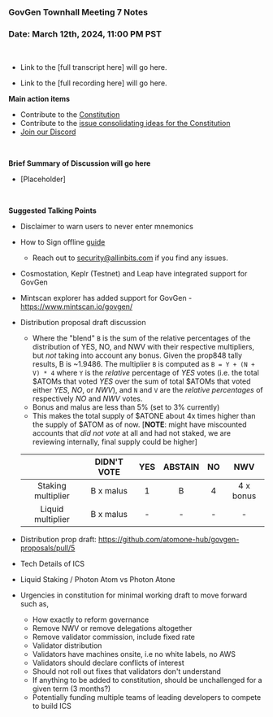 ### **GovGen Townhall Meeting 7 Notes**

### Date: March 12th, 2024, 11:00 PM PST

<br> 

- Link to the [full transcript here] will go here.

- Link to the [full recording here] will go here.

**Main action items**

- Contribute to the [Constitution](https://github.com/atomone-hub/genesis/blob/a9b9d9d5a2440fb623d3bad3c672ae4754377b00/CONSTITUTION.md)
- Contribute to the [issue consolidating ideas for the Constitution](https://github.com/atomone-hub/genesis/issues/136)
- [Join our Discord](https://discord.gg/atomone)

<br> 

**Brief Summary of Discussion will go here**

- [Placeholder]
<br>

**Suggested Talking Points**

- Disclaimer to warn users to never enter mnemonics
- How to Sign offline [guide](https://github.com/atomone-hub/govgen-proposals/pull/4/commits/6cfb38a8a91a2bcee05702e943ab798a0802e792#diff-a7643cd2dc642a9e33a40b4ab154dd43a4fb749485d1c1d5fa6e21eef278fe7c) 
     - Reach out to security@allinbits.com if you find any issues.
- Cosmostation, Keplr (Testnet) and Leap have integrated support for GovGen
- Mintscan explorer has added support for GovGen - https://www.mintscan.io/govgen/
- Distribution proposal draft discussion
     - Where the "blend" `B` is the sum of the relative percentages of the distribution of YES, NO, and NWV with their respective multipliers, but *not* taking into account any bonus. Given the prop848 tally results, B is ~1.9486. The multiplier `B` is computed as `B = Y + (N + V) * 4` where `Y` is the *relative* percentage of *YES* votes (i.e. the total $ATOMs that voted *YES* over the sum of total $ATOMs that voted either *YES*, *NO*, or *NWV*), and `N` and `V` are the *relative percentages* of respectively *NO* and *NWV* votes.
     - Bonus and malus are less than 5% (set to 3% currently)
     - This makes the total supply of $ATONE about 4x times higher than the supply of $ATOM as of now. [**NOTE**: might have miscounted accounts that *did not vote* at all and had not staked, we are reviewing internally, final supply could be higher]
       
     |                    |  DIDN'T VOTE  | YES | ABSTAIN | NO |    NWV    |
     |:------------------:|:-------------:|:---:|:-------:|:--:|:---------:|
     | Staking multiplier | B x malus |  1  |  B  |  4 | 4 x bonus |
     | Liquid multiplier  | B x malus |  -  |    -    |  - |     -     |

- Distribution prop draft: https://github.com/atomone-hub/govgen-proposals/pull/5
 
- Tech Details of ICS
- Liquid Staking / Photon Atom vs Photon Atone
- Urgencies in constitution for minimal working draft to move forward such as,
  - How exactly to reform governance
  - Remove NWV or remove delegations altogether
  - Remove validator commission, include fixed rate
  - Validator distribution
  - Validators have machines onsite, i.e no white labels, no AWS
  - Validators should declare conflicts of interest
  - Should not roll out fixes that validators don't understand
  - If anything to be added to constitution, should be unchallenged for a given term (3 months?)
  - Potentially funding multiple teams of leading developers to compete to build ICS
